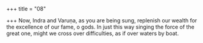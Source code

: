 +++
title = "08"

+++
Now, Indra and Varuṇa, as you are being sung, replenish our wealth for  the excellence of our fame, o gods.
In just this way singing the force of the great one, might we cross over  difficulties, as if over waters by boat.